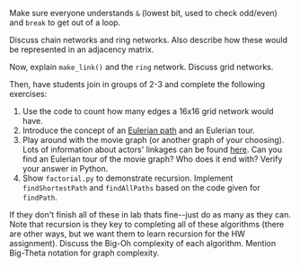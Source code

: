 Make sure everyone understands `&` (lowest bit, used to check odd/even) and `break` to get out of a loop. 

Discuss chain networks and ring networks. Also describe how these would be represented in an adjacency matrix.

Now, explain `make_link()` and the `ring` network. Discuss grid networks.

Then, have students join in groups of 2-3 and complete the following exercises: 

1.  Use the code to count how many edges a 16x16 grid network would have. 
2. Introduce the concept of an [Eulerian path](http://en.wikipedia.org/wiki/Eulerian_path) and an Eulerian tour.
2. Play around with the movie graph (or another graph of your choosing). Lots of information about actors' linkages can be found [here](http://oracleofbacon.org/). Can you find an Eulerian tour of the movie graph? Who does it end with? Verify your answer in Python.
3. Show `factorial.py` to demonstrate recursion. Implement `findShortestPath` and `findAllPaths` based on the code given for `findPath`.  


If they don't finish all of these in lab thats fine--just do as many as they can. Note that recursion is they key to completing all of these algorithms (there are other ways, but we want them to learn recursion for the HW assignment). Discuss the Big-Oh complexity of each algorithm. Mention Big-Theta notation for graph complexity. 
